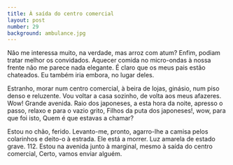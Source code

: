 ```yaml
---
title: À saída do centro comercial
layout: post
number: 29
background: ambulance.jpg
---
```


Não me interessa muito, na verdade, mas arroz com atum? Enfim, podiam tratar melhor os convidados. Aquecer comida no micro-ondas à nossa frente não me parece nada elegante. É claro que os meus pais estão chateados. Eu também iria embora, no lugar deles.

Estranho, morar num centro comercial, à beira de lojas, ginásio, num piso denso e reluzente. Vou voltar a casa sozinho, de volta aos meus afazeres. Wow! Grande avenida. Raio dos japoneses, a esta hora da noite, apresso o passo, relaxo e para o vazio grito, Filhos da puta dos japoneses!, wow, para que foi isto, Quem é que estavas a chamar?

Estou no chão, ferido. Levanto-me, pronto, agarro-lhe a camisa pelos colarinhos e deito-o à estrada. Ele está a morrer. Luz amarela de estado grave. 112. Estou na avenida junto à marginal, mesmo à saída do centro comercial, Certo, vamos enviar alguém.
